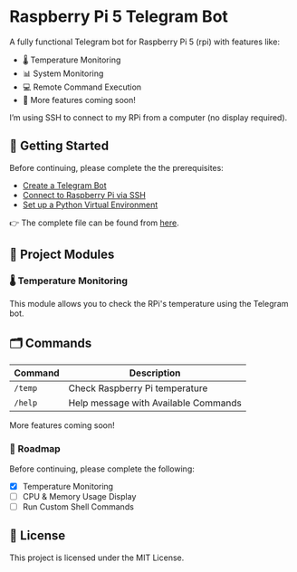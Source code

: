 # Raspberry Pi 5 Telegram Bot

A fully functional Telegram bot for Raspberry Pi 5 (rpi) with features like:

- 🌡️ Temperature Monitoring  
- 📊 System Monitoring  
- 💻 Remote Command Execution  
- 🔧 More features coming soon!

I’m using SSH to connect to my RPi from a computer (no display required).

## 🚀 Getting Started

Before continuing, please complete the the prerequisites:

- [Create a Telegram Bot](https://github.com/nexesninja/raspberrypi-telegram-bot/blob/main/prerequisites.md#1-create-a-telegram-bot)
- [Connect to Raspberry Pi via SSH](https://github.com/nexesninja/raspberrypi-telegram-bot/blob/main/prerequisites.md#2-connecting-rpi-via-ssh)
- [Set up a Python Virtual Environment](https://github.com/nexesninja/raspberrypi-telegram-bot/blob/main/prerequisites.md#3-setup-a-virtual-environment)

👉 The complete file can be found from [here](https://github.com/nexesninja/raspberrypi-telegram-bot/blob/main/prerequisites.md).

## 📁 Project Modules

### 🌡️ Temperature Monitoring

This module allows you to check the RPi's temperature using the Telegram bot.

## 🗂️ Commands

| Command | Description                        |
|---------|------------------------------------|
| `/temp` | Check Raspberry Pi temperature     |
| `/help`  | Help message with Available Commands |

More features coming soon!

### 📌 Roadmap

Before continuing, please complete the following:

- [x] Temperature Monitoring
- [ ]  CPU & Memory Usage Display
- [ ] Run Custom Shell Commands

## 📝 License

This project is licensed under the MIT License.
